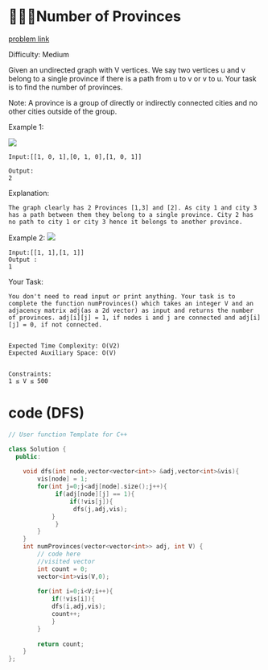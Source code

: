 # 👩🏻‍💻Number of Provinces

[problem link](https://www.geeksforgeeks.org/problems/number-of-provinces/1)

Difficulty: Medium


Given an undirected graph with V vertices. We say two vertices u and v belong to a single province if there is a path from u to v or v to u. Your task is to find the number of provinces.

Note: A province is a group of directly or indirectly connected cities and no other cities outside of the group.

Example 1:

![](https://media.geeksforgeeks.org/img-practice/prod/addEditProblem/706298/Web/Other/blobid0_1744377052.jpg)
```
Input:[[1, 0, 1],[0, 1, 0],[1, 0, 1]]
 
Output:
2
```
Explanation:
```
The graph clearly has 2 Provinces [1,3] and [2]. As city 1 and city 3 has a path between them they belong to a single province. City 2 has no path to city 1 or city 3 hence it belongs to another province.
```
Example 2:
![](https://media.geeksforgeeks.org/img-practice/prod/addEditProblem/893290/Web/Other/blobid0_1744797809.jpg)
```
Input:[[1, 1],[1, 1]]
Output :
1
```
Your Task:
```  
You don't need to read input or print anything. Your task is to complete the function numProvinces() which takes an integer V and an adjacency matrix adj(as a 2d vector) as input and returns the number of provinces. adj[i][j] = 1, if nodes i and j are connected and adj[i][j] = 0, if not connected.
```
```

Expected Time Complexity: O(V2)
Expected Auxiliary Space: O(V)
```
```

Constraints:
1 ≤ V ≤ 500
```
# code (DFS)
```c++
// User function Template for C++

class Solution {
  public:
  
    void dfs(int node,vector<vector<int>> &adj,vector<int>&vis){
        vis[node] = 1;
        for(int j=0;j<adj[node].size();j++){
             if(adj[node][j] == 1){
                 if(!vis[j]){
                  dfs(j,adj,vis);
            }
             }
        }
    }
    int numProvinces(vector<vector<int>> adj, int V) {
        // code here
        //visited vector
        int count = 0;
        vector<int>vis(V,0);
        
        for(int i=0;i<V;i++){
            if(!vis[i]){
            dfs(i,adj,vis);
            count++;
            }
        }
    
        return count;
    }
};
```
